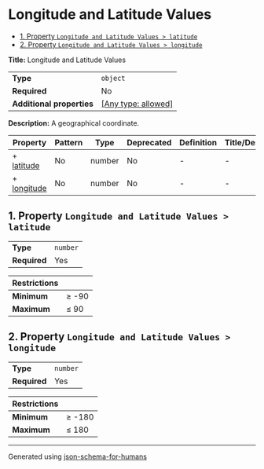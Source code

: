 # Longitude and Latitude Values

- [1. Property `Longitude and Latitude Values > latitude`](#latitude)
- [2. Property `Longitude and Latitude Values > longitude`](#longitude)

**Title:** Longitude and Latitude Values

|                           |                                                                           |
| ------------------------- | ------------------------------------------------------------------------- |
| **Type**                  | `object`                                                                  |
| **Required**              | No                                                                        |
| **Additional properties** | [[Any type: allowed]](# "Additional Properties of any type are allowed.") |

**Description:** A geographical coordinate.

| Property                   | Pattern | Type   | Deprecated | Definition | Title/Description |
| -------------------------- | ------- | ------ | ---------- | ---------- | ----------------- |
| + [latitude](#latitude )   | No      | number | No         | -          | -                 |
| + [longitude](#longitude ) | No      | number | No         | -          | -                 |

## <a name="latitude"></a>1. Property `Longitude and Latitude Values > latitude`

|              |          |
| ------------ | -------- |
| **Type**     | `number` |
| **Required** | Yes      |

| Restrictions |          |
| ------------ | -------- |
| **Minimum**  | &ge; -90 |
| **Maximum**  | &le; 90  |

## <a name="longitude"></a>2. Property `Longitude and Latitude Values > longitude`

|              |          |
| ------------ | -------- |
| **Type**     | `number` |
| **Required** | Yes      |

| Restrictions |           |
| ------------ | --------- |
| **Minimum**  | &ge; -180 |
| **Maximum**  | &le; 180  |

----------------------------------------------------------------------------------------------------------------------------
Generated using [json-schema-for-humans](https://github.com/coveooss/json-schema-for-humans)
